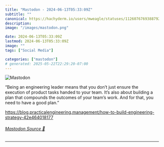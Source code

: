 ```yaml
---
title: "Mastodon - 2024-06-13T05:33:09Z"
subtitle: ""
canonical: https://hachyderm.io/users/mweagle/statuses/112607676938879219
description:
image: "/images/mastodon.png"

date: 2024-06-13T05:33:09Z
lastmod: 2024-06-13T05:33:09Z
image: ""
tags: ["Social Media"]

categories: ["mastodon"]
# generated: 2025-05-22T22:29:20-07:00
---
```

![Mastodon](/images/mastodon.png)

<p>“Being an engineering leader means that you don’t just ensure the execution of product tasks handed to your team. It’s also about building a plan that compounds the outcomes of your team’s work. And for that, you need to have a good plan.”</p><p><a href="https://blog.practicalengineering.management/how-to-build-engineering-strategy-42e464018177" target="_blank" rel="nofollow noopener noreferrer" translate="no"><span class="invisible">https://</span><span class="ellipsis">blog.practicalengineering.mana</span><span class="invisible">gement/how-to-build-engineering-strategy-42e464018177</span></a></p>


###### [Mastodon Source 🐘](https://hachyderm.io/@mweagle/112607676938879219)

___
